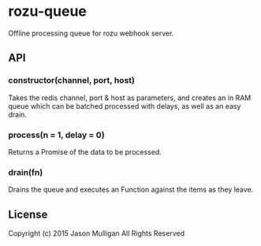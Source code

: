 # rozu-queue
Offline processing queue for rozu webhook server.

## API
### constructor(channel, port, host)
Takes the redis channel, port & host as parameters, and creates an in RAM queue which can be batched processed with
delays, as well as an easy drain.

### process(n = 1, delay = 0)
Returns a Promise of the data to be processed.

### drain(fn)
Drains the queue and executes an Function against the items as they leave.

## License
Copyright (c) 2015 Jason Mulligan
All Rights Reserved
